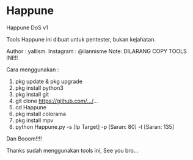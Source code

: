# Happune
Happune DoS v1

Tools Happune ini dibuat untuk pentester, bukan kejahatan.

Author : yallism.
Instagram : @ilannisme                                                                                      Note: DILARANG COPY TOOLS INI!!!


Cara menggunakan :

1. pkg update & pkg upgrade
2. pkg install python3
3. pkg install git
4. git clone https://github.com/.../...
5. cd Happune
6. pkg install colorama
7. pkg install mpv
8. python Happune.py -s [Ip Target] -p [Saran: 80] -t [Saran: 135]

Dan Booom!!!!


Thanks sudah menggunakan tools ini, See you bro...
